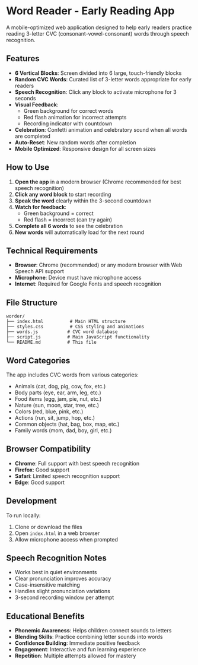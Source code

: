 # Word Reader - Early Reading App

A mobile-optimized web application designed to help early readers practice reading 3-letter CVC (consonant-vowel-consonant) words through speech recognition.

## Features

- **6 Vertical Blocks**: Screen divided into 6 large, touch-friendly blocks
- **Random CVC Words**: Curated list of 3-letter words appropriate for early readers
- **Speech Recognition**: Click any block to activate microphone for 3 seconds
- **Visual Feedback**: 
  - Green background for correct words
  - Red flash animation for incorrect attempts
  - Recording indicator with countdown
- **Celebration**: Confetti animation and celebratory sound when all words are completed
- **Auto-Reset**: New random words after completion
- **Mobile Optimized**: Responsive design for all screen sizes

## How to Use

1. **Open the app** in a modern browser (Chrome recommended for best speech recognition)
2. **Click any word block** to start recording
3. **Speak the word** clearly within the 3-second countdown
4. **Watch for feedback**:
   - Green background = correct
   - Red flash = incorrect (can try again)
5. **Complete all 6 words** to see the celebration
6. **New words** will automatically load for the next round

## Technical Requirements

- **Browser**: Chrome (recommended) or any modern browser with Web Speech API support
- **Microphone**: Device must have microphone access
- **Internet**: Required for Google Fonts and speech recognition

## File Structure

```
worder/
├── index.html          # Main HTML structure
├── styles.css          # CSS styling and animations
├── words.js           # CVC word database
├── script.js          # Main JavaScript functionality
└── README.md          # This file
```

## Word Categories

The app includes CVC words from various categories:
- Animals (cat, dog, pig, cow, fox, etc.)
- Body parts (eye, ear, arm, leg, etc.)
- Food items (egg, jam, pie, nut, etc.)
- Nature (sun, moon, star, tree, etc.)
- Colors (red, blue, pink, etc.)
- Actions (run, sit, jump, hop, etc.)
- Common objects (hat, bag, box, map, etc.)
- Family words (mom, dad, boy, girl, etc.)

## Browser Compatibility

- **Chrome**: Full support with best speech recognition
- **Firefox**: Good support
- **Safari**: Limited speech recognition support
- **Edge**: Good support

## Development

To run locally:
1. Clone or download the files
2. Open `index.html` in a web browser
3. Allow microphone access when prompted

## Speech Recognition Notes

- Works best in quiet environments
- Clear pronunciation improves accuracy
- Case-insensitive matching
- Handles slight pronunciation variations
- 3-second recording window per attempt

## Educational Benefits

- **Phonemic Awareness**: Helps children connect sounds to letters
- **Blending Skills**: Practice combining letter sounds into words
- **Confidence Building**: Immediate positive feedback
- **Engagement**: Interactive and fun learning experience
- **Repetition**: Multiple attempts allowed for mastery 